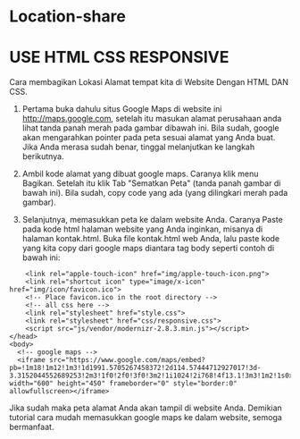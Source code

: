 # Location-share
# USE HTML CSS RESPONSIVE



Cara membagikan Lokasi Alamat tempat kita di Website Dengan HTML DAN CSS.

1. Pertama buka dahulu situs Google Maps di  website ini http://maps.google.com, setelah itu masukan alamat perusahaan anda lihat tanda panah merah pada gambar dibawah ini. Bila sudah, google akan mengarahkan pointer pada peta sesuai alamat yang Anda buat. Jika Anda merasa sudah benar, tinggal melanjutkan ke langkah berikutnya.

2. Ambil kode alamat yang dibuat google maps. Caranya klik menu Bagikan. Setelah itu klik Tab "Sematkan Peta" (tanda panah gambar di bawah ini). Bila sudah, copy code yang ada (yang dilingkari merah pada gambar).

3. Selanjutnya, memasukkan peta ke dalam website Anda. Caranya  Paste  pada kode html halaman website yang Anda inginkan, misanya di halaman kontak.html. Buka file kontak.html web Anda, lalu paste kode yang kita copy dari google maps diantara tag body  seperti contoh di bawah ini:


  <!doctype html>
<html>
<head>
        <meta charset="utf-8">
        <meta http-equiv="x-ua-compatible" content="ie=edge">
        <title>Kontak Kami</title>
        <meta name="description" content="">
        <meta name="viewport" content="width=device-width, initial-scale=1">

        <link rel="apple-touch-icon" href="img/apple-touch-icon.png">
		<link rel="shortcut icon" type="image/x-icon" href="img/icon/favicon.ico">
        <!-- Place favicon.ico in the root directory -->		
		<!-- all css here -->
        <link rel="stylesheet" href="style.css">
        <link rel="stylesheet" href="css/responsive.css">
        <script src="js/vendor/modernizr-2.8.3.min.js"></script>
    </head>
    <body>
      <!-- google maps -->
      <iframe src="https://www.google.com/maps/embed?pb=!1m18!1m12!1m3!1d1991.5705267458372!2d114.57444712927017!3d-3.3152044552689253!2m3!1f0!2f0!3f0!3m2!1i1024!2i768!4f13.1!3m3!1m2!1s0x2de423d48a3dc841%3A0x1821d6c60c5a9a48!2sJasa+Pembuatan+Website+Banjarmasin!5e0!3m2!1sid!2sid!4v1527727490692" width="600" height="450" frameborder="0" style="border:0" allowfullscreen></iframe>
    
  </body>
  </html>
  
  Jika sudah maka peta alamat Anda akan tampil di website Anda. Demikian tutorial cara mudah memasukkan google maps ke dalam website, semoga bermanfaat.

